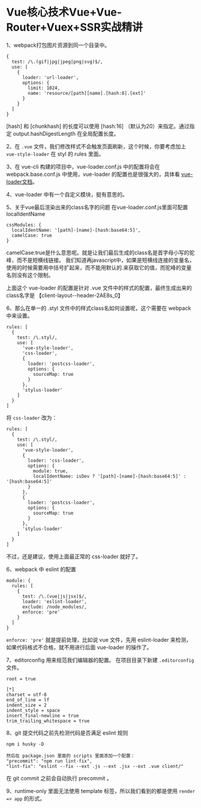 
# Vue核心技术Vue+Vue-Router+Vuex+SSR实战精讲


1、webpack打包图片资源到同一个目录中。
```
{
  test: /\.(gif|jpg|jpeg|png|svg)$/,
  use: [
    {
      loader: 'url-loader',
      options: {
        limit: 1024,
        name: 'resource/[path][name].[hash:8].[ext]'
      }
    }
  ]
}

```

[hash] 和 [chunkhash] 的长度可以使用 [hash:16] （默认为20）来指定。通过指定 output.hashDigestLength 在全局配置长度。

2、在 `.vue` 文件，我们修改样式不会触发页面刷新，这个时候，你要考虑加上 `vue-style-loader` 在 styl 的 rules 里面。


3、在 vue-cli 构建的项目中，vue-loader.conf.js 中的配置将会在 webpack.base.conf.js 中使用，vue-loader 的配置也是很强大的，具体看 [vue-loader文档](https://vue-loader.vuejs.org/zh/guide/)。

4、vue-loader 中有一个自定义模块，挺有意思的。

5、关于vue最后渲染出来的class名字的问题
在vue-loader.conf.js里面可配置localIdentName
```
cssModules: {
  localIdentName: '[path]-[name]-[hash:base64:5]',
  camelCase: true
}
```
camelCase:true是什么意思呢。就是让我们最后生成的class名是首字母小写的驼峰，而不是短横线链接。
我们知道再javascript中，如果是短横线连接的变量名，使用的时候需要用中括号扩起来，而不能用默认的.来获取它的值，而驼峰的变量名则没有这个限制。

上面这个 vue-loader 的配置是针对 .vue 文件中的样式的配置，最终生成出来的class名字是 【client-layout--header-2AE8s_0】

6、那么在单一的 .styl 文件中的样式class名如何设置呢，这个需要在 webpack 中来设置。
```
rules: [
  {
    test: /\.styl/,
    use: [
      'vue-style-loader',
      'css-loader',
      {
        loader: 'postcss-loader',
        options: {
          sourceMap: true
        }
      },
      'stylus-loader'
    ]
  }
]
```

将 `css-loader` 改为：

```
rules: [
  {
    test: /\.styl/,
    use: [
      'vue-style-loader',
      {
        loader: 'css-loader',
        options: {
          module: true,
          localIdentName: isDev ? '[path]-[name]-[hash:base64:5]' : '[hash:base64:5]'
        }
      },
      {
        loader: 'postcss-loader',
        options: {
          sourceMap: true
        }
      },
      'stylus-loader'
    ]
  }
]
```

不过，还是建议，使用上面最正常的 css-loader 就好了。

6、webpack 中 eslint 的配置
```
module: {
  rules: [
    {
      test: /\.(vue|js|jsx)$/,
      loader: 'eslint-loader',
      exclude: /node_modules/,
      enforce: 'pre'
    }
  ]
}
```

`enforce: 'pre'` 就是提前处理，比如说 vue 文件，先用 eslint-loader 来检测，如果代码格式不合格，就不用进行后面 vue-loader 的操作了。

7、editorconfig 用来规范我们编辑器的配置。
在项目目录下新建 `.editorconfig` 文件。
```
root = true

[*]
charset = utf-8
end_of_line = lf
indent_size = 2
indent_style = space
insert_final-newline = true
trim_trailing_whitespace = true
```

8、git 提交代码之前先检测代码是否满足 eslint 规则
```
npm i husky -D

然后在 package.json 里面的 scripts 里面添加一个配置：
"precommit": "npm run lint-fix",
"lint-fix": "eslint --fix --ext .js --ext .jsx --ext .vue client/"
```
在 git commit 之前会自动执行 precommit 。

9、runtime-only 里面无法使用 template 标签，所以我们看到的都是使用 `render => app` 的形式。





